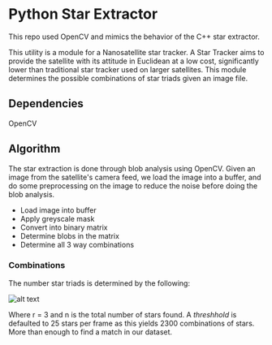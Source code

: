 # Python Star Extractor

This repo used OpenCV and mimics the behavior of the C++ star extractor.

This utility is a module for a Nanosatellite star tracker. A Star Tracker aims to provide the satellite with its attitude in Euclidean at a low cost, significantly lower than traditional star tracker used on larger satellites. This module determines the possible combinations of star triads given an image file.

## Dependencies

OpenCV 

## Algorithm

The star extraction is done through blob analysis using OpenCV. Given an image from the satellite's camera feed, we load the image into a buffer, and do some preprocessing on the image to reduce the noise before doing the blob analysis.

* Load image into buffer
* Apply greyscale mask
* Convert into binary matrix
* Determine blobs in the matrix
* Determine all 3 way combinations

### Combinations

The number star triads is determined by the following:

![alt text](http://www.mathwords.com/b/b_assets/binomial%20coefficient%20formula.gif "Combinations")

Where r = 3 and n is the total number of stars found. A *threshhold* is defaulted to 25 stars per frame as this yields 2300 combinations of stars. More than enough to find a match in our dataset.
